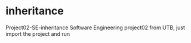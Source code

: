 inheritance
===========

Project02-SE-inheritance
Software Engineering project02 from UTB, just import the project and run
